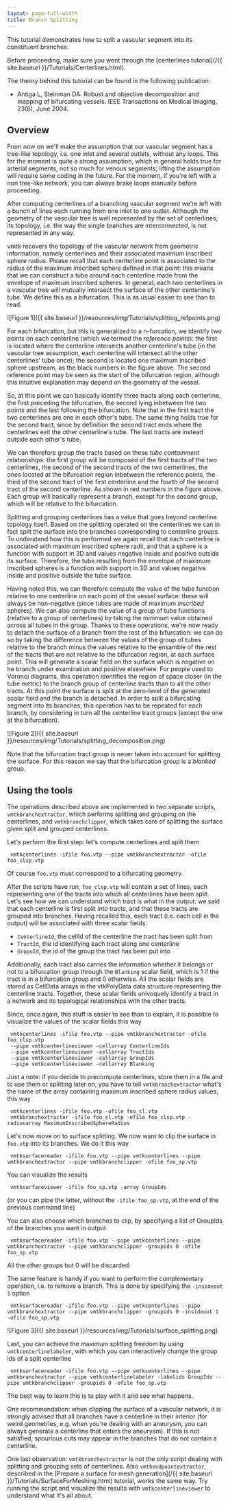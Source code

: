 ```yaml
---
layout: page-full-width
title: Branch Splitting
---
```


This tutorial demonstrates how to split a vascular segment into its constituent branches.

Before proceeding, make sure you went through the [centerlines tutorial](/{{ site.baseurl }}/Tutorials/Centerlines.html).

The theory behind this tutorial can be found in the following publication:

+ Antiga L, Steinman DA. Robust and objective decomposition and mapping of bifurcating vessels. IEEE Transactions on Medical Imaging, 23(6), June 2004. 

## Overview

From now on we'll make the assumption that our vascular segment has a tree-like topology, i.e. one inlet and several outlets, without any loops. This for the moment is quite a strong assumption, which in general holds true for arterial segments, not so much for venous segments; lifting the assumption will require some coding in the future. For the moment, if you're left with a non tree-like network, you can always brake loops manually before proceeding.

After computing centerlines of a branching vascular segment we're left with a bunch of lines each running from one inlet to one outlet. Although the geometry of the vascular tree is well represented by the set of centerlines, its topology, i.e. the way the single branches are interconnected, is not represented in any way.

vmtk recovers the topology of the vascular network from geometric information, namely centerlines and their associated maximum inscribed sphere radius. Please recall that each centerline point is associated to the radius of the maximum inscribed sphere defined in that point: this means that we can construct a tube around each centerline made from the envelope of maximum inscribed spheres. In general, each two centerlines in a vascular tree will mutually intersect the surface of the other centerline's tube. We define this as a bifurcation. This is as usual easier to see than to read. 

![Figure 1]({{ site.baseurl }}/resources/img/Tutorials/splitting_refpoints.png)

For each bifurcation, but this is generalized to a n-furcation, we identify two points on each centerline (which we termed the *reference points*): the first is located where the centerline intersects another centerline's tube (in the vascular tree assumption, each centerline will intersect all the other centerlines' tube once); the second is located one maximum inscribed sphere upstream, as the black numbers in the figure above. The second reference point may be seen as the start of the bifurcation region, although this intuitive explanation may depend on the geometry of the vessel.

So, at this point we can basically identify three tracts along each centerline, the first preceding the bifurcation, the second lying inbetween the two points and the last following the bifurcation. Note that in the first tract the two centerlines are one in each other's tube. The same thing holds true for the second tract, since by definition the second tract ends where the centerlines exit the other centerline's tube. The last tracts are instead outside each other's tube.

We can therefore group the tracts based on these *tube containment* relationships: the first group will be composed of the first tracts of the two centerlines, the second of the second tracts of the two centerlines, the ones located at the bifurcation region inbetween the reference points, the third of the second tract of the first centerline and the fourth of the second tract of the second centerline. As shown in red numbers in the figure above. Each group will basically represent a branch, except for the second group, which will be relative to the bifurcation.

Splitting and grouping centerlines has a value that goes beyond centerline topology itself. Based on the splitting operated on the centerlines we can in fact split the surface into the branches corresponding to centerline groups. To understand how this is performed we again recall that each centerline is associated with maximum inscribed sphere radii, and that a sphere is a function with support in 3D and values negative inside and positive outside its surface. Therefore, the tube resulting from the envelope of maximum inscribed spheres is a function with support in 3D and values negative inside and positive outside the tube surface.

Having noted this, we can therefore compute the value of the tube function relative to one centerline on each point of the vessel surface: these will always be non-negative (since tubes are made of maximum *inscribed* spheres). We can also compute the value of a group of tube functions (relative to a group of centerlines) by taking the minimum value obtained across all tubes in the group. Thanks to these operations, we're now ready to detach the surface of a branch from the rest of the bifurcation: we can do so by taking the difference between the values of the group of tubes relative to the branch minus the values relative to the ensamble of the rest of the tracts that are not relative to the bifurcation region, at each surface point. This will generate a scalar field on the surface which is negative on he branch under examination and positive elsewhere. For people used to Voronoi diagrams, this operation identifies the region of space closer (in the tube metric) to the branch group of centerline tracts than to all the other tracts. At this point the surface is split at the zero-level of the generated scalar field and the branch is detached. In order to split a bifurcating segment into its branches, this operation has to be repeated for each branch, by considering in turn all the centerline tract groups (except the one at the bifurcation). 

![Figure 2]({{ site.baseurl }}/resources/img/Tutorials/splitting_decomposition.png)

Note that the bifurcation tract group is never taken into account for splitting the surface. For this reason we say that the bifurcation group is a *blanked* group.


## Using the tools

The operations described above are implemented in two separate scripts, `vmtkbranchextractor`, which performs splitting and grouping on the centerlines, and `vmtkbranchclipper`, which takes care of splitting the surface given split and grouped centerlines.

Let's perform the first step: let's compute centerlines and split them 

     vmtkcenterlines -ifile foo.vtp --pipe vmtkbranchextractor -ofile foo_clsp.vtp

Of course `foo.vtp` must correspond to a bifurcating geometry.

After the scripts have run, `foo_clsp.vtp` will contain a set of lines, each representing one of the tracts into which all centerlines have been split. Let's see how we can understand which tract is what in the output: we said that each centerline is first split into tracts, and that these tracts are grouped into branches. Having recalled this, each tract (i.e. each cell in the output) will be associated with three scalar fields: 

+ `CenterlineId`, the cellId of the centerline the tract has been split from
+ `TractId`, the id identifying each tract along one centerline
+ `GropuId`, the id of the group the tract has been put into 

Additionally, each tract also carries the information whether it belongs or not to a bifurcation group through the `Blanking` scalar field, which is 1 if the tract is in a bifurcation group and 0 otherwise. All the scalar fields are stored as CellData arrays in the vtkPolyData data structure representing the centerline tracts. Together, these scalar fields univoquely identify a tract in a network and its topological relationships with the other tracts.

Since, once again, this stuff is easier to see than to explain, it is possible to visualize the values of the scalar fields this way 

     vmtkcenterlines -ifile foo.vtp --pipe vmtkbranchextractor -ofile foo_clsp.vtp
     --pipe vmtkcenterlineviewer -cellarray CenterlineIds
     --pipe vmtkcenterlineviewer -cellarray TractIds
     --pipe vmtkcenterlineviewer -cellarray GroupIds
     --pipe vmtkcenterlineviewer -cellarray Blanking

Just a note: if you decide to precompute centerlines, store them in a file and to use them or splitting later on, you have to tell `vmtkbranchextractor` what's the name of the array containing maximum inscribed sphere radius values, this way 

     vmtkcenterlines -ifile foo.vtp -ofile foo_cl.vtp
     vmtkbranchextractor -ifile foo_cl.vtp -ofile foo_clsp.vtp -radiusarray MaximumInscribedSphereRadius

Let's now move on to surface splitting. We now want to clip the surface in `foo.vtp` into its branches. We do it this way 

     vmtksurfacereader -ifile foo.vtp --pipe vmtkcenterlines --pipe vmtkbranchextractor --pipe vmtkbranchclipper -ofile foo_sp.vtp

You can visualize the results

     vmtksurfaceviewer -ifile foo_sp.vtp -array GroupIds

(or you can pipe the latter, without the `-ifile foo_sp.vtp`, at the end of the previous command line)

You can also choose which branches to clip, by specifying a list of GroupIds of the branches you want in output 

     vmtksurfacereader -ifile foo.vtp --pipe vmtkcenterlines --pipe vmtkbranchextractor --pipe vmtkbranchclipper -groupids 0 -ofile foo_sp.vtp

All the other groups but 0 will be discarded.

The same feature is handy if you want to perform the complementary operation, i.e. to remove a branch. This is done by specifying the `-insideout 1` option

     vmtksurfacereader -ifile foo.vtp --pipe vmtkcenterlines --pipe vmtkbranchextractor --pipe vmtkbranchclipper -groupids 0 -insideout 1 -ofile foo_sp.vtp

![Figure 3]({{ site.baseurl }}/resources/img/Tutorials/surface_splitting.png)

Last, you can achieve the maximum splitting freedom by using `vmtkcenterlinelabeler`, with which you can interactively change the group ids of a split centerline

     vmtksurfacereader -ifile foo.vtp --pipe vmtkcenterlines --pipe vmtkbranchextractor --pipe vmtkcenterlinelabeler -labelids GroupIds --pipe vmtkbranchclipper -groupids 0 -ofile foo_sp.vtp

The best way to learn this is to play with it and see what happens.

One recommendation: when clipping the surface of a vascular network, it is strongly advised that all branches have a centerline in their interior (for weird geometries, e.g. when you're dealing with an aneurysm, you can always generate a centerline that enters the aneurysm). If this is not satisfied, spourious cuts may appear in the branches that do not contain a centerline.

One last observation: `vmtkbranchextractor` is not the only script dealing with splitting and grouping sets of centerlines. Also `vmtkendpointextractor`, described in the [Prepare a surface for mesh generation](/{{ site.baseurl }}/Tutorials/SurfaceForMeshing.html) tutorial, works the same way. Try running the script and visualize the results with `vmtkcenterlineviewer` to understand what it's all about. 
